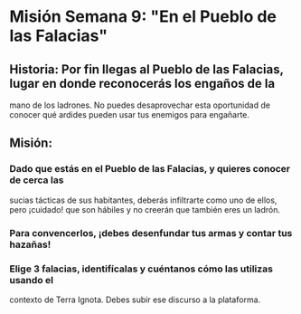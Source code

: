 # Misión Semana 9: "En el Pueblo de las Falacias"
## Historia: Por fin llegas al Pueblo de las Falacias, lugar en donde reconocerás los engaños de la
mano de los ladrones. No puedes desaprovechar esta oportunidad de conocer qué
ardides pueden usar tus enemigos para engañarte.

## Misión:

### Dado que estás en el Pueblo de las Falacias, y quieres conocer de cerca las
sucias tácticas de sus habitantes, deberás infiltrarte como uno de ellos, pero
¡cuidado! que son hábiles y no creerán que también eres un ladrón.

### Para convencerlos, ¡debes desenfundar tus armas y contar tus hazañas!

### Elige 3 falacias, identifícalas y cuéntanos cómo las utilizas usando el
contexto de Terra Ignota. Debes subir ese discurso a la plataforma.
